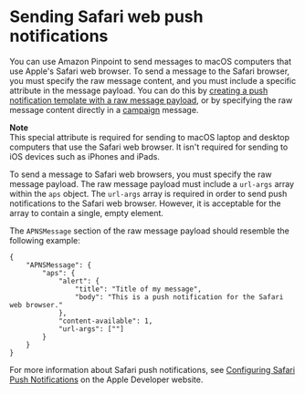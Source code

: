 # Sending Safari web push notifications<a name="channels-push-safari"></a>

You can use Amazon Pinpoint to send messages to macOS computers that use Apple's Safari web browser\. To send a message to the Safari browser, you must specify the raw message content, and you must include a specific attribute in the message payload\. You can do this by [creating a push notification template with a raw message payload](message-templates-creating-push.md#message-templates-creating-push-raw), or by specifying the raw message content directly in a [campaign](campaigns-message.md#campaigns-message-push) message\.

**Note**  
This special attribute is required for sending to macOS laptop and desktop computers that use the Safari web browser\. It isn't required for sending to iOS devices such as iPhones and iPads\.

To send a message to Safari web browsers, you must specify the raw message payload\. The raw message payload must include a `url-args` array within the `aps` object\. The `url-args` array is required in order to send push notifications to the Safari web browser\. However, it is acceptable for the array to contain a single, empty element\.

The `APNSMessage` section of the raw message payload should resemble the following example:

```
{
    "APNSMessage": {
        "aps": {
            "alert": { 
                "title": "Title of my message", 
                "body": "This is a push notification for the Safari web browser."
            },
            "content-available": 1,
            "url-args": [""]
        }
    }
}
```

For more information about Safari push notifications, see [Configuring Safari Push Notifications](https://developer.apple.com/library/archive/documentation/NetworkingInternet/Conceptual/NotificationProgrammingGuideForWebsites/PushNotifications/PushNotifications.html) on the Apple Developer website\.